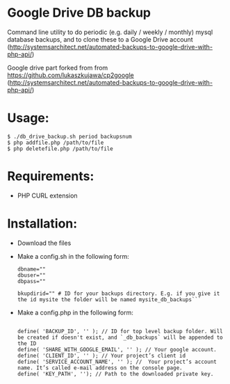 Google Drive DB backup
======================

Command line utility to do periodic (e.g. daily / weekly / monthly) mysql database backups, and to clone these to a Google Drive account (http://systemsarchitect.net/automated-backups-to-google-drive-with-php-api/)

Google drive part forked from from https://github.com/lukaszkujawa/cp2google (http://systemsarchitect.net/automated-backups-to-google-drive-with-php-api/)

Usage:
======

    $ ./db_drive_backup.sh period backupsnum
	$ php addfile.php /path/to/file
	$ php deletefile.php /path/to/file

Requirements:
============

* PHP CURL extension

Installation:
=============

* Download the files
* Make a config.sh in the following form:

    ```
    dbname=""
    dbuser=""
    dbpass=""

    bkupdirid="" # ID for your backups directory. E.g. if you give it the id mysite the folder will be named mysite_db_backups```

* Make a config.php in the following form:

	```<?php

	define( 'BACKUP_ID', '' ); // ID for top level backup folder. Will be created if doesn't exist, and `_db_backups` will be appended to the ID
	define( 'SHARE_WITH_GOOGLE_EMAIL', '' ); // Your google account.
	define( 'CLIENT_ID', '' ); // Your project’s client id
	define( 'SERVICE_ACCOUNT_NAME', '' ); //  Your project’s account name. It’s called e-mail address on the console page.
	define( 'KEY_PATH', ''); // Path to the downloaded private key.
    ```
